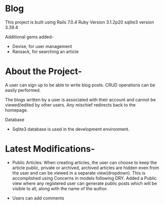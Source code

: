 # Blog

This project is built using Rails 7.0.4
Ruby Version 3.1.2p20
sqlite3 version 3.39.4

Additional gems added-
* Devise, for user management
* Ransack, for searching an article

# About the Project-
A user can sign up to be able to write blog posts. CRUD operations can be easily performed.

The blogs written by a user is associated with their account and cannot be viewed/edited by other users. Any mischief redirects back to the homepage.

Database
* Sqlite3 database is used in the development environment.

# Latest Modifications-
* Public Articles: 
When creating articles, the user can choose to keep the article public, private or archived, archived articles are hidden even from the user and can be viewed in a separate view(dropdown). This is accomplished using Concerns in models following DRY. 
Added a Public view where any registered user can generate public posts which will be visible to all, along with the name of the author.

* Users can add comments